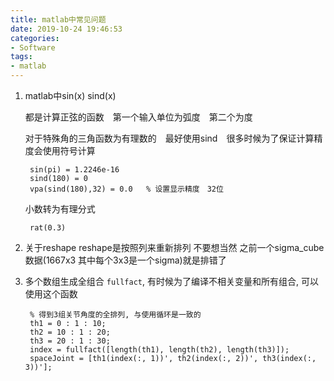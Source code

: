 ```yaml
---
title: matlab中常见问题
date: 2019-10-24 19:46:53
categories:
- Software
tags:
- matlab
---
```

1. matlab中sin(x) sind(x) 
    
    都是计算正弦的函数　第一个输入单位为弧度　第二个为度

    对于特殊角的三角函数为有理数的　最好使用sind　很多时候为了保证计算精度会使用符号计算

        sin(pi) = 1.2246e-16
        sind(180) = 0
        vpa(sind(180),32) = 0.0   % 设置显示精度　32位
    小数转为有理分式      
      
        rat(0.3)   
2. 关于reshape
    reshape是按照列来重新排列 不要想当然 之前一个sigma_cube数据(1667x3 其中每个3x3是一个sigma)就是排错了   

3. 多个数组生成全组合
    `fullfact`, 有时候为了编译不相关变量和所有组合, 可以使用这个函数

        % 得到3组关节角度的全排列, 与使用循环是一致的
        th1 = 0 : 1 : 10;
        th2 = 10 : 1 : 20;
        th3 = 20 : 1 : 30;
        index = fullfact([length(th1), length(th2), length(th3)]);
        spaceJoint = [th1(index(:, 1))', th2(index(:, 2))', th3(index(:, 3))'];
        
